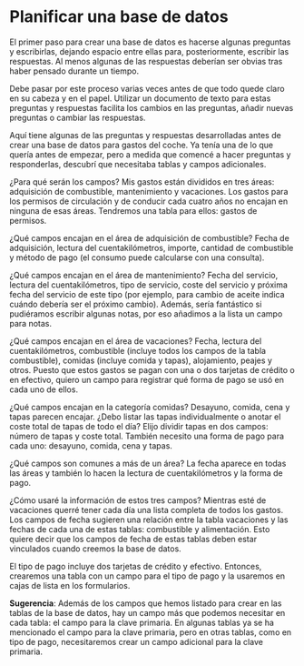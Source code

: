 
# Planificar una base de datos

El primer paso para crear una base de datos es hacerse algunas preguntas y escribirlas, dejando espacio entre ellas para, posteriormente, escribir las respuestas. Al menos algunas de las respuestas deberían ser obvias tras haber pensado durante un tiempo.

Debe pasar por este proceso varias veces antes de que todo quede claro en su cabeza y en el papel. Utilizar un documento de texto para estas preguntas y respuestas facilita los cambios en las preguntas, añadir nuevas preguntas o cambiar las respuestas.

Aquí tiene algunas de las preguntas y respuestas desarrolladas antes de crear una base de datos para gastos del coche. Ya tenía una de lo que quería antes de empezar, pero a medida que comencé a hacer preguntas y responderlas, descubrí que necesitaba tablas y campos adicionales.

¿Para qué serán los campos? Mis gastos están divididos en tres áreas: adquisición de combustible, mantenimiento y vacaciones. Los gastos para los permisos de circulación y de conducir cada cuatro años no encajan en ninguna de esas áreas. Tendremos una tabla para ellos: gastos de permisos.

¿Qué campos encajan en el área de adquisición de combustible? Fecha de adquisición, lectura del cuentakilómetros, importe, cantidad de combustible y método de pago (el consumo puede calcularse con una consulta).

¿Qué campos encajan en el área de mantenimiento? Fecha del servicio, lectura del cuentakilómetros, tipo de servicio, coste del servicio y próxima fecha del servicio de este tipo (por ejemplo, para cambio de aceite indica cuándo debería ser el próximo cambio). Además, sería fantástico si pudiéramos escribir algunas notas, por eso añadimos a la lista un campo para notas.

¿Qué campos encajan en el área de vacaciones? Fecha, lectura del cuentakilómetros, combustible (incluye todos los campos de la tabla combustible), comidas (incluye comida y tapas), alojamiento, peajes y otros. Puesto que estos gastos se pagan con una o dos tarjetas de crédito o en efectivo, quiero un campo para registrar qué forma de pago se usó en cada uno de ellos.

¿Qué campos encajan en la categoría comidas? Desayuno, comida, cena y tapas parecen encajar. ¿Debo listar las tapas individualmente o anotar el coste total de tapas de todo el día? Elijo dividir tapas en dos campos: número de tapas y coste total. También necesito una forma de pago para cada uno: desayuno, comida, cena y tapas.

¿Qué campos son comunes a más de un área? La fecha aparece en todas las áreas y también lo hacen la lectura de cuentakilómetros y la forma de pago.

¿Cómo usaré la información de estos tres campos? Mientras esté de vacaciones querré tener cada día una lista completa de todos los gastos. Los campos de fecha sugieren una relación entre la tabla vacaciones y las fechas de cada una de estas tablas: combustible y alimentación. Esto quiere decir que los campos de fecha de estas tablas deben estar vinculados cuando creemos la base de datos.

El tipo de pago incluye dos tarjetas de crédito y efectivo. Entonces, crearemos una tabla con un campo para el tipo de pago y la usaremos en cajas de lista en los formularios.

**Sugerencia**: Además de los campos que hemos listado para crear en las tablas de la base de datos, hay un campo más que podemos necesitar en cada tabla: el campo para la clave primaria. En algunas tablas ya se ha mencionado el campo para la clave primaria, pero en otras tablas, como en tipo de pago, necesitaremos crear un campo adicional para la clave primaria.